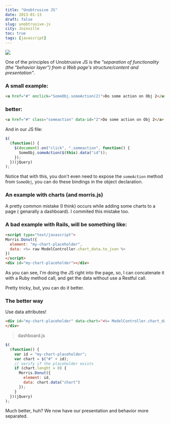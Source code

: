 ```yaml
---
title: "Unobtrusive JS"
date: 2013-01-13
draft: false
slug: unobtrusive-js
city: Joinville
toc: true
tags: [javascript]
---
```


![](/public/images/unobtrusive-js/4aebb97c-0ec2-437e-b6f6-426395e89121.png)

One of the principles of Unobtrusive JS is the *"separation of functionality (the "behavior layer") from a Web page's structure/content and presentation"*.

### A small example:

```html
<a href="#" onclick="SomeObj.someAction(2)">Do some action on Obj 2</a>
```

### better:

```html
<a href="#" class="someaction" data-id="2">Do some action on Obj 2</a>
```

And in our JS file:

```javascript
$(
  (function() {
    $(document).on("click", ".someaction", function() {
      SomeObj.someAction($(this).data("id"));
    });
  })(jQuery)
);
```

Notice that with this, you don't even need to expose the `someAction` method from `SomeObj`, you can do these bindings in the object declaration.

### An example with charts (and morris.js)

A pretty common mistake (I think) occurs while adding some charts to a page ( genarally a dashboard). I commited this mistake too.

### A bad example with Rails, will be something like:

```html
<script type="text/javascript">
Morris.Donut({
  element: "my-chart-placeholder",
  data: <%= raw ModelController.chart_data.to_json %>
})
</script>
<div id="my-chart-placeholder"></div>
```

As you can see, I'm doing the JS right into the page, so, I can concatenate it with a Ruby method call, and get the data without use a Restful call.

Pretty tricky, but, you can do it better.

### The better way

Use data attributes!

```html
<div id="my-chart-placeholder" data-chart="<%= ModelController.chart_data.to_json %>">
</div>
```

> dashboard.js
```javascript
$(
  (function() {
    var id = "my-chart-placeholder";
    var chart = $("#" + id);
    // verify if the placeholder exists
    if (chart.lenght > 0) {
      Morris.Donut({
        element: id,
        data: chart.data("chart")
      });
    }
  })(jQuery)
);
```

Much better, huh? We now have our presentation and behavior more separated.
